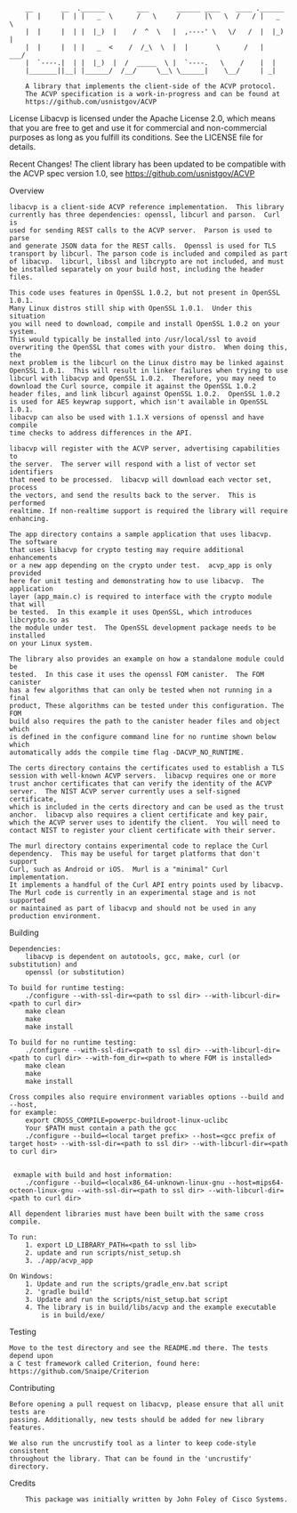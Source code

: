         __       __  .______        ___       ______ ____    ____ .______
        |  |     |  | |   _  \      /   \     /      |\   \  /   / |   _  \
        |  |     |  | |  |_)  |    /  ^  \   |  ,----' \   \/   /  |  |_)  |
        |  |     |  | |   _  <    /  /_\  \  |  |       \      /   |   ___/
        |  `----.|  | |  |_)  |  /  _____  \ |  `----.   \    /    |  |
        |_______||__| |______/  /__/     \__\ \______|    \__/     | _|   

        A library that implements the client-side of the ACVP protocol.
        The ACVP specification is a work-in-progress and can be found at
        https://github.com/usnistgov/ACVP

License
        Libacvp is licensed under the Apache License 2.0, which means that
        you are free to get and use it for commercial and non-commercial
        purposes as long as you fulfill its conditions. See the LICENSE
        file for details.

Recent Changes!
        The client library has been updated to be compatible with the
        ACVP spec version 1.0, see https://github.com/usnistgov/ACVP

Overview

    libacvp is a client-side ACVP reference implementation.  This library 
    currently has three dependencies: openssl, libcurl and parson.  Curl is
    used for sending REST calls to the ACVP server.  Parson is used to parse
    and generate JSON data for the REST calls.  Openssl is used for TLS
    transport by libcurl. The parson code is included and compiled as part
    of libacvp.  libcurl, libssl and libcrypto are not included, and must
    be installed separately on your build host, including the header files.

    This code uses features in OpenSSL 1.0.2, but not present in OpenSSL 1.0.1.
    Many Linux distros still ship with OpenSSL 1.0.1.  Under this situation
    you will need to download, compile and install OpenSSL 1.0.2 on your system.
    This would typically be installed into /usr/local/ssl to avoid
    overwriting the OpenSSL that comes with your distro.  When doing this, the
    next problem is the libcurl on the Linux distro may be linked against
    OpenSSL 1.0.1.  This will result in linker failures when trying to use
    libcurl with libacvp and OpenSSL 1.0.2.  Therefore, you may need to
    download the Curl source, compile it against the OpenSSL 1.0.2
    header files, and link libcurl against OpenSSL 1.0.2.  OpenSSL 1.0.2
    is used for AES keywrap support, which isn't available in OpenSSL 1.0.1.
    libacvp can also be used with 1.1.X versions of openssl and have compile
    time checks to address differences in the API.

    libacvp will register with the ACVP server, advertising capabilities to
    the server.  The server will respond with a list of vector set identifiers
    that need to be processed.  libacvp will download each vector set, process
    the vectors, and send the results back to the server.  This is performed
    realtime. If non-realtime support is required the library will require
    enhancing.

    The app directory contains a sample application that uses libacvp.  The software
    that uses libacvp for crypto testing may require additional enhancements
    or a new app depending on the crypto under test.  acvp_app is only provided
    here for unit testing and demonstrating how to use libacvp.  The application
    layer (app_main.c) is required to interface with the crypto module that will
    be tested.  In this example it uses OpenSSL, which introduces libcrypto.so as
    the module under test.  The OpenSSL development package needs to be installed
    on your Linux system.

    The library also provides an example on how a standalone module could be
    tested.  In this case it uses the openssl FOM canister.  The FOM canister
    has a few algorithms that can only be tested when not running in a final
    product, These algorithms can be tested under this configuration. The FOM
    build also requires the path to the canister header files and object which
    is defined in the configure command line for no runtime shown below which
    automatically adds the compile time flag -DACVP_NO_RUNTIME.

    The certs directory contains the certificates used to establish a TLS
    session with well-known ACVP servers.  libacvp requires one or more
    trust anchor certificates that can verify the identity of the ACVP
    server.  The NIST ACVP server currently uses a self-signed certificate,
    which is included in the certs directory and can be used as the trust
    anchor.  libacvp also requires a client certificate and key pair,
    which the ACVP server uses to identify the client.  You will need to
    contact NIST to register your client certificate with their server.

    The murl directory contains experimental code to replace the Curl
    dependency.  This may be useful for target platforms that don't support
    Curl, such as Android or iOS.  Murl is a "minimal" Curl implementation.
    It implements a handful of the Curl API entry points used by libacvp.
    The Murl code is currently in an experimental stage and is not supported
    or maintained as part of libacvp and should not be used in any
    production environment.


Building

    Dependencies:
        libacvp is dependent on autotools, gcc, make, curl (or substitution) and
        openssl (or substitution)

    To build for runtime testing:
        ./configure --with-ssl-dir=<path to ssl dir> --with-libcurl-dir=<path to curl dir>
        make clean
        make
        make install

    To build for no runtime testing:
        ./configure --with-ssl-dir=<path to ssl dir> --with-libcurl-dir=<path to curl dir> --with-fom_dir=<path to where FOM is installed>
        make clean
        make
        make install

    Cross compiles also require environment variables options --build and --host, 
    for example:
        export CROSS_COMPILE=powerpc-buildroot-linux-uclibc
        Your $PATH must contain a path the gcc
        ./configure --build=<local target prefix> --host=<gcc prefix of target host> --with-ssl-dir=<path to ssl dir> --with-libcurl-dir=<path to curl dir>

  
     exmaple with build and host information:
        ./configure --build=<localx86_64-unknown-linux-gnu --host=mips64-octeon-linux-gnu --with-ssl-dir=<path to ssl dir> --with-libcurl-dir=<path to curl dir>

    All dependent libraries must have been built with the same cross compile.

    To run:
        1. export LD_LIBRARY_PATH=<path to ssl lib>
        2. update and run scripts/nist_setup.sh
        3. ./app/acvp_app

    On Windows:
        1. Update and run the scripts/gradle_env.bat script
        2. 'gradle build'
        3. Update and run the scripts/nist_setup.bat script
        4. The library is in build/libs/acvp and the example executable
            is in build/exe/


Testing

    Move to the test directory and see the README.md there. The tests depend upon
    a C test framework called Criterion, found here: https://github.com/Snaipe/Criterion


Contributing

    Before opening a pull request on libacvp, please ensure that all unit tests are
    passing. Additionally, new tests should be added for new library features.

    We also run the uncrustify tool as a linter to keep code-style consistent
    throughout the library. That can be found in the 'uncrustify' directory.


Credits

        This package was initially written by John Foley of Cisco Systems.
